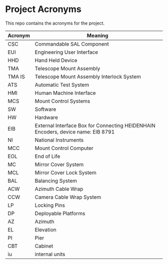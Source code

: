# Project Acronyms

This repo contains the acronyms for the project.

| Acronym | Meaning                                                                          |
| ------- | -------------------------------------------------------------------------------- |
| CSC     | Commandable SAL Component                                                        |
| EUI     | Engineering User Interface                                                       |
| HHD     | Hand Held Device                                                                 |
| TMA     | Telescope Mount Assembly                                                         |
| TMA IS  | Telescope Mount Assembly Interlock System                                        |
| ATS     | Automatic Test System                                                            |
| HMI     | Human Machine Interface                                                          |
| MCS     | Mount Control Systems                                                            |
| SW      | Software                                                                         |
| HW      | Hardware                                                                         |
| EIB     | External Interface Box for Connecting HEIDENHAIN Encoders, device name: EIB 8791 |
| NI      | National Instruments                                                             |
| MCC     | Mount Control Computer                                                           |
| EOL     | End of Life                                                                      |
| MC      | Mirror Cover System                                                              |
| MCL     | Mirror Cover Lock System                                                         |
| BAL     | Balancing System                                                                 |
| ACW     | Azimuth Cable Wrap                                                               |
| CCW     | Camera Cable Wrap System                                                         |
| LP      | Locking Pins                                                                     |
| DP      | Deployable Platforms                                                             |
| AZ      | Azimuth                                                                          |
| EL      | Elevation                                                                        |
| PI      | Pier                                                                             |
| CBT     | Cabinet                                                                          |
| iu      | internal units                                                                   |
